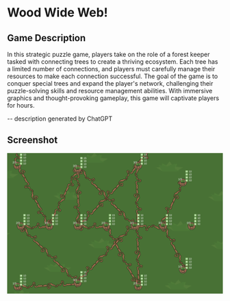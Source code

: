 # Wood Wide Web!
## Game Description
In this strategic puzzle game, players take on the role of a forest keeper tasked with connecting trees to create a thriving ecosystem. Each tree has a limited number of connections, and players must carefully manage their resources to make each connection successful. The goal of the game is to conquer special trees and expand the player's network, challenging their puzzle-solving skills and resource management abilities. With immersive graphics and thought-provoking gameplay, this game will captivate players for hours.

-- description generated by ChatGPT

## Screenshot
![](screenshot.png)
